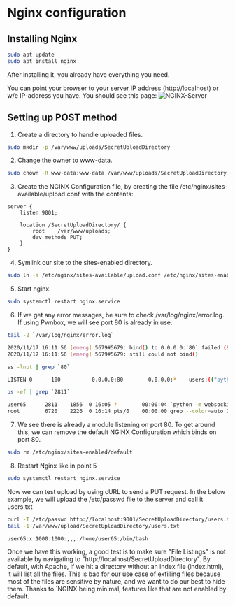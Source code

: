 # Nginx configuration

## Installing Nginx 
````bash
sudo apt update
sudo apt install nginx
````

After installing it, you already have everything you need.

You can point your browser to your server IP address (http://localhost) or w/e IP-address you have. You should see this page:
![NGINX-Server](https://ubuntucommunity.s3.dualstack.us-east-2.amazonaws.com/original/2X/7/7504d83a9fe8c09d861b2f7c49e144ac773f0c0d.png)

## Setting up POST method

1. Create a directory to handle uploaded files.
````bash  
sudo mkdir -p /var/www/uploads/SecretUploadDirectory
````
2. Change the owner to www-data.
````bash  
sudo chown -R www-data:www-data /var/www/uploads/SecretUploadDirectory
````
3. Create the NGINX Configuration file, by creating the file /etc/nginx/sites-available/upload.conf with the contents:
````vim
server {
	listen 9001;
	
	location /SecretUploadDirectory/ {
		root	/var/www/uploads;
		dav_methods	PUT;
	}
}
````
4. Symlink our site to the sites-enabled directory.
````bash 
sudo ln -s /etc/nginx/sites-available/upload.conf /etc/nginx/sites-enabled/
````

5. Start nginx.

````bash  
sudo systemctl restart nginx.service
````

6. If we get any error messages, be sure to check /var/log/nginx/error.log. If using Pwnbox, we will see port 80 is already in use.

````bash
tail -2 `/var/log/nginx/error.log`

2020/11/17 16:11:56 [emerg] 5679#5679: bind() to 0.0.0.0:`80` failed (98: A`ddress already in use`)
2020/11/17 16:11:56 [emerg] 5679#5679: still could not bind()

ss -lnpt | grep `80`

LISTEN 0      100          0.0.0.0:80        0.0.0.0:*    users:(("python",pid=`2811`,fd=3),("python",pid=2070,fd=3),("python",pid=1968,fd=3),("python",pid=1856,fd=3))

ps -ef | grep `2811`

user65      2811    1856  0 16:05 ?        00:00:04 `python -m websockify 80 localhost:5901 -D`
root        6720    2226  0 16:14 pts/0    00:00:00 grep --color=auto 2811
````

7. We see there is already a module listening on port 80. To get around this, we can remove the default NGINX Configuration which binds on port 80.
````bash
sudo rm /etc/nginx/sites-enabled/default
````

8. Restart Nginx like in point 5
````bash  
sudo systemctl restart nginx.service
````

Now we can test upload by using cURL to send a PUT request. In the below example, we will upload the /etc/passwd file to the server and call it users.txt

````bash 
curl -T /etc/passwd http://localhost:9001/SecretUploadDirectory/users.txt
tail -1 /var/www/upload/SecretUploadDirectory/users.txt 

user65:x:1000:1000:,,,:/home/user65:/bin/bash
````
Once we have this working, a good test is to make sure "File Listings" is not available by navigating to "http://localhost/SecretUploadDirectory". By default, with Apache, if we hit a directory without an index file (index.html), it will list all the files. This is bad for our use case of exfilling files because most of the files are sensitive by nature, and we want to do our best to hide them. Thanks to `NGINX being minimal, features like that are not enabled by default.
